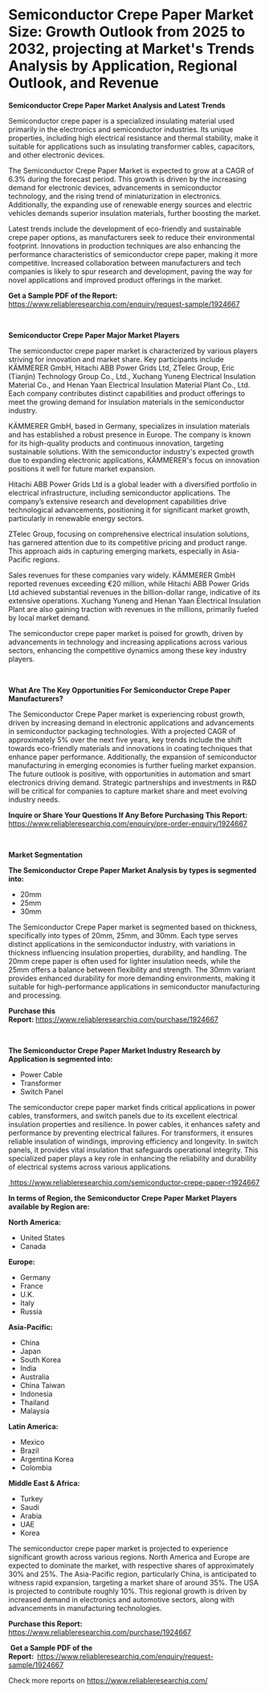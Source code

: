 <p><h1>Semiconductor Crepe Paper Market Size: Growth Outlook from 2025 to 2032, projecting at Market's Trends Analysis by Application, Regional Outlook, and Revenue</h1></p><p><strong>Semiconductor Crepe Paper Market Analysis and Latest Trends</strong></p>
<p><p>Semiconductor crepe paper is a specialized insulating material used primarily in the electronics and semiconductor industries. Its unique properties, including high electrical resistance and thermal stability, make it suitable for applications such as insulating transformer cables, capacitors, and other electronic devices. </p><p>The Semiconductor Crepe Paper Market is expected to grow at a CAGR of 6.3% during the forecast period. This growth is driven by the increasing demand for electronic devices, advancements in semiconductor technology, and the rising trend of miniaturization in electronics. Additionally, the expanding use of renewable energy sources and electric vehicles demands superior insulation materials, further boosting the market. </p><p>Latest trends include the development of eco-friendly and sustainable crepe paper options, as manufacturers seek to reduce their environmental footprint. Innovations in production techniques are also enhancing the performance characteristics of semiconductor crepe paper, making it more competitive. Increased collaboration between manufacturers and tech companies is likely to spur research and development, paving the way for novel applications and improved product offerings in the market.</p></p>
<p><strong>Get a Sample PDF of the Report:&nbsp;</strong> <a href="https://www.reliableresearchiq.com/enquiry/request-sample/1924667?utm_campaign=2291&utm_medium=2&utm_source=Github&utm_content=ia&utm_term=28032025&utm_id=semiconductor-crepe-paper">https://www.reliableresearchiq.com/enquiry/request-sample/1924667</a></p>
<p>&nbsp;</p>
<p><strong>Semiconductor Crepe Paper Major Market Players</strong></p>
<p><p>The semiconductor crepe paper market is characterized by various players striving for innovation and market share. Key participants include KÄMMERER GmbH, Hitachi ABB Power Grids Ltd, ZTelec Group, Eric (Tianjin) Technology Group Co., Ltd., Xuchang Yuneng Electrical Insulation Material Co., and Henan Yaan Electrical Insulation Material Plant Co., Ltd. Each company contributes distinct capabilities and product offerings to meet the growing demand for insulation materials in the semiconductor industry.</p><p>KÄMMERER GmbH, based in Germany, specializes in insulation materials and has established a robust presence in Europe. The company is known for its high-quality products and continuous innovation, targeting sustainable solutions. With the semiconductor industry's expected growth due to expanding electronic applications, KÄMMERER's focus on innovation positions it well for future market expansion.</p><p>Hitachi ABB Power Grids Ltd is a global leader with a diversified portfolio in electrical infrastructure, including semiconductor applications. The company’s extensive research and development capabilities drive technological advancements, positioning it for significant market growth, particularly in renewable energy sectors.</p><p>ZTelec Group, focusing on comprehensive electrical insulation solutions, has garnered attention due to its competitive pricing and product range. This approach aids in capturing emerging markets, especially in Asia-Pacific regions.</p><p>Sales revenues for these companies vary widely. KÄMMERER GmbH reported revenues exceeding €20 million, while Hitachi ABB Power Grids Ltd achieved substantial revenues in the billion-dollar range, indicative of its extensive operations. Xuchang Yuneng and Henan Yaan Electrical Insulation Plant are also gaining traction with revenues in the millions, primarily fueled by local market demand.</p><p>The semiconductor crepe paper market is poised for growth, driven by advancements in technology and increasing applications across various sectors, enhancing the competitive dynamics among these key industry players.</p></p>
<p>&nbsp;</p>
<p><strong>What Are The Key Opportunities For Semiconductor Crepe Paper Manufacturers?</strong></p>
<p><p>The Semiconductor Crepe Paper market is experiencing robust growth, driven by increasing demand in electronic applications and advancements in semiconductor packaging technologies. With a projected CAGR of approximately 5% over the next five years, key trends include the shift towards eco-friendly materials and innovations in coating techniques that enhance paper performance. Additionally, the expansion of semiconductor manufacturing in emerging economies is further fueling market expansion. The future outlook is positive, with opportunities in automation and smart electronics driving demand. Strategic partnerships and investments in R&D will be critical for companies to capture market share and meet evolving industry needs.</p></p>
<p><strong>Inquire or Share Your Questions If Any Before Purchasing This Report:</strong> <a href="https://www.reliableresearchiq.com/enquiry/pre-order-enquiry/1924667?utm_campaign=2291&utm_medium=2&utm_source=Github&utm_content=ia&utm_term=28032025&utm_id=semiconductor-crepe-paper">https://www.reliableresearchiq.com/enquiry/pre-order-enquiry/1924667</a></p>
<p>&nbsp;</p>
<p><strong>Market Segmentation</strong></p>
<p><strong>The Semiconductor Crepe Paper Market Analysis by types is segmented into:</strong></p>
<p><ul><li>20mm</li><li>25mm</li><li>30mm</li></ul></p>
<p><p>The Semiconductor Crepe Paper market is segmented based on thickness, specifically into types of 20mm, 25mm, and 30mm. Each type serves distinct applications in the semiconductor industry, with variations in thickness influencing insulation properties, durability, and handling. The 20mm crepe paper is often used for lighter insulation needs, while the 25mm offers a balance between flexibility and strength. The 30mm variant provides enhanced durability for more demanding environments, making it suitable for high-performance applications in semiconductor manufacturing and processing.</p></p>
<p><strong>Purchase this Report:&nbsp;</strong><a href="https://www.reliableresearchiq.com/purchase/1924667?utm_campaign=2291&utm_medium=2&utm_source=Github&utm_content=ia&utm_term=28032025&utm_id=semiconductor-crepe-paper">https://www.reliableresearchiq.com/purchase/1924667</a></p>
<p>&nbsp;</p>
<p><strong>The Semiconductor Crepe Paper Market Industry Research by Application is segmented into:</strong></p>
<p><ul><li>Power Cable</li><li>Transformer</li><li>Switch Panel</li></ul></p>
<p><p>The semiconductor crepe paper market finds critical applications in power cables, transformers, and switch panels due to its excellent electrical insulation properties and resilience. In power cables, it enhances safety and performance by preventing electrical failures. For transformers, it ensures reliable insulation of windings, improving efficiency and longevity. In switch panels, it provides vital insulation that safeguards operational integrity. This specialized paper plays a key role in enhancing the reliability and durability of electrical systems across various applications.</p></p>
<p><a href="https://www.reliableresearchiq.com/semiconductor-crepe-paper-r1924667?utm_campaign=2291&utm_medium=2&utm_source=Github&utm_content=ia&utm_term=28032025&utm_id=semiconductor-crepe-paper">&nbsp;https://www.reliableresearchiq.com/semiconductor-crepe-paper-r1924667</a></p>
<p><strong>In terms of Region, the Semiconductor Crepe Paper Market Players available by Region are:</strong></p>
<p>
    <p> <strong> North America: </strong>
        <ul>
            <li>United States</li>
            <li>Canada</li>
        </ul>
        </p> 
    <p> <strong> Europe: </strong>
        <ul>
            <li>Germany</li>
            <li>France</li>
            <li>U.K.</li>
            <li>Italy</li>
            <li>Russia</li>
        </ul>
        </p> 
    <p> <strong> Asia-Pacific: </strong>
        <ul>
            <li>China</li>
            <li>Japan</li>
            <li>South Korea</li>
            <li>India</li>
            <li>Australia</li>
            <li>China Taiwan</li>
            <li>Indonesia</li>
            <li>Thailand</li>
            <li>Malaysia</li>
        </ul>
        </p> 
    <p> <strong> Latin America: </strong>
        <ul>
            <li>Mexico</li>
            <li>Brazil</li>
            <li>Argentina Korea</li>
            <li>Colombia</li>
        </ul>
        </p> 
    <p> <strong> Middle East & Africa: </strong>
        <ul>
            <li>Turkey</li>
            <li>Saudi</li>
            <li>Arabia</li>
            <li>UAE</li>
            <li>Korea</li>
        </ul>
    </p>
    </p>
<p><p>The semiconductor crepe paper market is projected to experience significant growth across various regions. North America and Europe are expected to dominate the market, with respective shares of approximately 30% and 25%. The Asia-Pacific region, particularly China, is anticipated to witness rapid expansion, targeting a market share of around 35%. The USA is projected to contribute roughly 10%. This regional growth is driven by increased demand in electronics and automotive sectors, along with advancements in manufacturing technologies.</p></p>
<p><strong>Purchase this Report: </strong><a href="https://www.reliableresearchiq.com/purchase/1924667?utm_campaign=2291&utm_medium=2&utm_source=Github&utm_content=ia&utm_term=28032025&utm_id=semiconductor-crepe-paper">https://www.reliableresearchiq.com/purchase/1924667</a></p>
<p>&nbsp;<strong>Get a Sample PDF of the Report:&nbsp;&nbsp;</strong><a href="https://www.reliableresearchiq.com/enquiry/request-sample/1924667?utm_campaign=2291&utm_medium=2&utm_source=Github&utm_content=ia&utm_term=28032025&utm_id=semiconductor-crepe-paper">https://www.reliableresearchiq.com/enquiry/request-sample/1924667</a></p>
<p><strong></strong></p>
<p>Check more reports on <a href="https://www.reliableresearchiq.com/?utm_campaign=2291&utm_medium=2&utm_source=Github&utm_content=ia&utm_term=28032025&utm_id=semiconductor-crepe-paper">https://www.reliableresearchiq.com/</a></p>